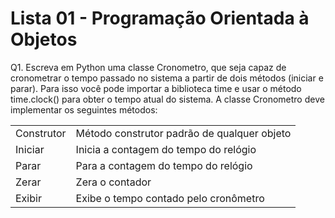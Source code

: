 # Lista 01 - Programação Orientada à Objetos

<dl>
    <dt> 
        Q1. Escreva em Python uma classe Cronometro, que seja capaz de cronometrar o tempo passado no sistema a partir de dois métodos (iniciar e parar). Para isso você pode importar a biblioteca time e usar o método time.clock() para obter o tempo atual do sistema. A classe Cronometro deve implementar os seguintes métodos:
    </dt>
    <table>
        <dd>
        <tr>
            <td> Construtor </td>
            <td> Método construtor padrão de qualquer objeto </td>
        </tr>
        <tr>
            <td> Iniciar </td>
            <td> Inicia a contagem do tempo do relógio </td>
        </tr>
        <tr>
            <td> Parar </td>
            <td> Para a contagem do tempo do relógio </td>
        </tr>
        <tr>
            <td> Zerar </td>
            <td> Zera o contador </td>
        </tr>
        <tr>
            <td> Exibir </td>
            <td> Exibe o tempo contado pelo cronômetro  </td>
        </tr>
    </table>
    </dd>
</dl>
